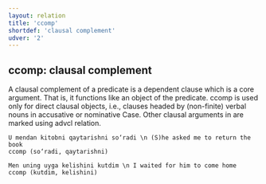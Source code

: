 ```yaml
---
layout: relation
title: 'ccomp'
shortdef: 'clausal complement'
udver: '2'
---
```


## ccomp: clausal complement
A clausal complement of a predicate is a dependent clause which is a core argument. That is, it functions like an object of the predicate.
ccomp is used only for direct clausal objects, i.e., clauses headed by (non-finite) verbal nouns in accusative or nominative Case. Other clausal arguments in are marked using advcl relation.

~~~ sdparse
U mendan kitobni qaytarishni so‘radi \n (S)he asked me to return the book
ccomp (so‘radi, qaytarishni)
~~~

~~~ sdparse
Men uning uyga kelishini kutdim \n I waited for him to come home 
ccomp (kutdim, kelishini)
~~~


<!-- Interlanguage links updated Ne 5. května 2024, 18:20:51 CEST -->
